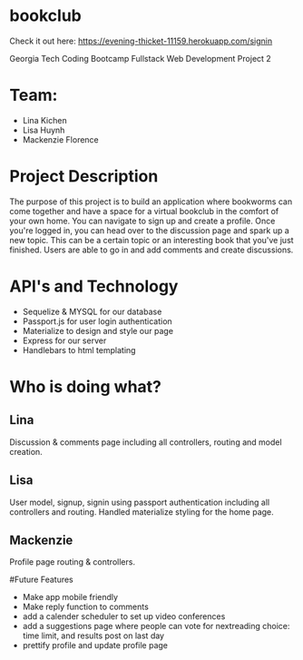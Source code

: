 # bookclub

Check it out here: https://evening-thicket-11159.herokuapp.com/signin

Georgia Tech Coding Bootcamp
Fullstack Web Development
Project 2

# Team:
* Lina Kichen
* Lisa Huynh
* Mackenzie Florence

# Project Description
The purpose of this project is to build an application where bookworms can come together and have a space for a virtual bookclub in the comfort of your own home. You can navigate to sign up and create a profile. Once you're logged in, you can head over to the discussion page and spark up a new topic. This can be a certain topic or an interesting book that you've just finished. Users are able to go in and add comments and create discussions. 

# API's and Technology

* Sequelize & MYSQL for our database
* Passport.js for user login authentication 
* Materialize to design and style our page
* Express for our server
* Handlebars to html templating

# Who is doing what?

## Lina

Discussion & comments page including all controllers, routing and model creation.

## Lisa

User model, signup, signin using passport authentication including all controllers and routing. Handled materialize styling for the home page.

## Mackenzie

Profile page routing & controllers.

#Future Features

- Make app mobile friendly
- Make reply function to comments
- add a calender scheduler to set up video conferences
- add a suggestions page where people can vote for nextreading choice: time limit, and results post on last day
- prettify profile and  update profile page